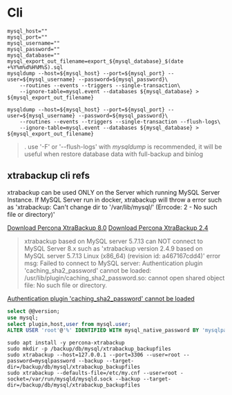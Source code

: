 # Cli
```shell script
mysql_host=""
mysql_port=""
mysql_username=""
mysql_password=""
mysql_database=""
mysql_export_out_filename=export_${mysql_database}_$(date +%Y%m%d%H%M%S).sql
mysqldump --host=${mysql_host} --port=${mysql_port} --user=${mysql_username} --password=${mysql_password}\
    --routines --events --triggers --single-transaction\
    --ignore-table=mysql.event --databases ${mysql_database} > ${mysql_export_out_filename}

mysqldump --host=${mysql_host} --port=${mysql_port} --user=${mysql_username} --password=${mysql_password}\
    --routines --events --triggers --single-transaction --flush-logs\
    --ignore-table=mysql.event --databases ${mysql_database} > ${mysql_export_out_filename}
```

>. use '-F' or '--flush-logs' with _mysqldump_ is recommended, it will be useful 
when restore database data with full-backup and binlog

## xtrabackup cli refs

xtrabackup can be used ONLY on the Server which running MySQL Server Instance. If MySQL Server run in docker, 
xtrabackup will throw a error such as 'xtrabackup: Can't change dir to '/var/lib/mysql/' (Errcode: 2 - No such file or directory)'

[Download Percona XtraBackup 8.0](https://www.percona.com/downloads/Percona-XtraBackup-LATEST/)
[Download Percona XtraBackup 2.4](https://www.percona.com/downloads/Percona-XtraBackup-2.4/LATEST/)

> xtrabackup based on MySQL server 5.7.13 can NOT connect to MySQL Server 8.x
> such as 'xtrabackup version 2.4.9 based on MySQL server 5.7.13 Linux (x86_64) (revision id: a467167cdd4)' 
> error msg: Failed to connect to MySQL server: Authentication plugin 'caching_sha2_password' cannot be loaded: 
>/usr/lib/plugin/caching_sha2_password.so: cannot open shared object file: No such file or directory.

[Authentication plugin 'caching_sha2_password' cannot be loaded](https://stackoverflow.com/questions/49194719/authentication-plugin-caching-sha2-password-cannot-be-loaded)
```sql
select @@version;
use mysql;
select plugin,host,user from mysql.user;
ALTER USER 'root'@'%' IDENTIFIED WITH mysql_native_password BY 'mysqlpassword';
```

```shell script
sudo apt install -y percona-xtrabackup
sudo mkdir -p /backup/db/mysql/xtrabackup_backupfiles
sudo xtrabackup --host=127.0.0.1 --port=3306 --user=root --password=mysqlpassword --backup --target-dir=/backup/db/mysql/xtrabackup_backupfiles
sudo xtrabackup --defaults-file=/etc/my.cnf --user=root -socket=/var/run/mysqld/mysqld.sock --backup --target-dir=/backup/db/mysql/xtrabackup_backupfiles
```
